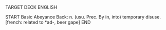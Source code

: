 TARGET DECK
ENGLISH

START
Basic
Abeyance
Back: n. (usu. Prec. By in, into) temporary disuse. [french: related to *ad-, beer gape]
END
